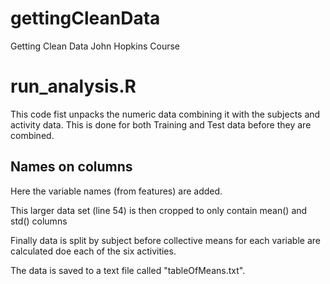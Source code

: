 # gettingCleanData
Getting Clean Data John Hopkins Course

run_analysis.R
===============

 This code fist unpacks the numeric data combining it with the subjects and activity data. This
is done for both Training and Test data before they are combined.

## Names on columns
Here the variable names (from features) are added.

This larger data set (line 54) is then cropped to only contain mean() and std() columns

Finally data is split by subject before collective means for each variable are calculated 
doe each of the six activities.

The data is saved to a text file called "tableOfMeans.txt".